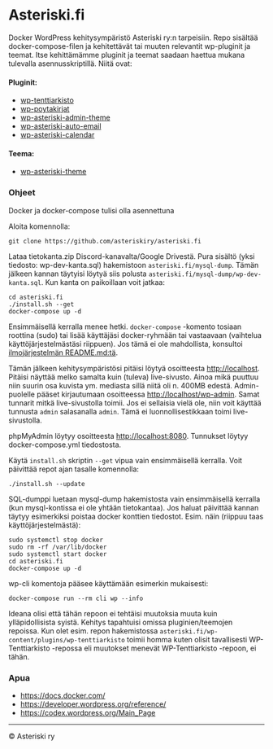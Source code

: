 # Asteriski.fi

Docker WordPress kehitysympäristö Asteriski ry:n tarpeisiin. Repo sisältää docker-compose-filen ja kehitettävät tai muuten relevantit wp-pluginit ja teemat. Itse kehittämämme pluginit ja teemat saadaan haettua mukana tulevalla asennusskriptillä. Niitä ovat:

#### Pluginit:
- [wp-tenttiarkisto](https://github.com/asteriskiry/wp-tenttiarkisto)
- [wp-poytakirjat](https://github.com/asteriskiry/wp-poytakirjat)
- [wp-asteriski-admin-theme](https://github.com/asteriskiry/wp-asteriski-admin-theme)
- [wp-asteriski-auto-email](https://github.com/asteriskiry/wp-asteriski-auto-email)
- [wp-asteriski-calendar](https://github.com/asteriskiry/wp-asteriski-calendar)
#### Teema:
- [wp-asteriski-theme](https://github.com/asteriskiry/wp-asteriski-theme)

### Ohjeet
Docker ja docker-compose tulisi olla asennettuna

Aloita komennolla:
```
git clone https://github.com/asteriskiry/asteriski.fi
```
Lataa tietokanta.zip Discord-kanavalta/Google Drivestä. Pura sisältö (yksi tiedosto: wp-dev-kanta.sql) hakemistoon `asteriski.fi/mysql-dump`. Tämän jälkeen kannan täytyisi löytyä siis polusta `asteriski.fi/mysql-dump/wp-dev-kanta.sql`. Kun kanta on paikoillaan voit jatkaa:
```
cd asteriski.fi
./install.sh --get
docker-compose up -d
```
Ensimmäisellä kerralla menee hetki. `docker-compose` -komento tosiaan roottina (sudo) tai lisää käyttäjäsi docker-ryhmään tai vastaavaan (vaihtelua käyttöjärjestelmästäsi riippuen). Jos tämä ei ole mahdollista, konsultoi [ilmojärjestelmän README.md:tä](https://github.com/asteriskiry/ilmot).

Tämän jälkeen kehitysympäristösi pitäisi löytyä osoitteesta <http://localhost>. Pitäisi näyttää melko samalta kuin (tuleva) live-sivusto. Ainoa mikä puuttuu niin suurin osa kuvista ym. mediasta sillä niitä oli n. 400MB edestä. Admin-puolelle pääset kirjautumaan osoitteessa <http://localhost/wp-admin>. Samat tunnarit mitkä live-sivustolla toimii. Jos ei sellaisia vielä ole, niin voit käyttää tunnusta `admin` salasanalla `admin`. Tämä ei luonnollisestikkaan toimi live-sivustolla.

phpMyAdmin löytyy osoitteesta <http://localhost:8080>. Tunnukset löytyy docker-compose.yml tiedostosta.

Käytä `install.sh` skriptin `--get` vipua vain ensimmäisellä kerralla. Voit päivittää repot ajan tasalle komennolla:
```
./install.sh --update
```
SQL-dumppi luetaan mysql-dump hakemistosta vain ensimmäisellä kerralla (kun mysql-kontissa ei ole yhtään tietokantaa). Jos haluat päivittää kannan täytyy esimerkiksi poistaa docker konttien tiedostot. Esim. näin (riippuu taas käyttöjärjestelmästä):
```
sudo systemctl stop docker
sudo rm -rf /var/lib/docker
sudo systemctl start docker
cd asteriski.fi
docker-compose up -d
```
wp-cli komentoja pääsee käyttämään esimerkin mukaisesti:
```
docker-compose run --rm cli wp --info
```

Ideana olisi että tähän repoon ei tehtäisi muutoksia muuta kuin ylläpidollisista syistä. Kehitys tapahtuisi omissa pluginien/teemojen repoissa. Kun olet esim. repon hakemistossa `asteriski.fi/wp-content/plugins/wp-tenttiarkisto` toimii homma kuten olisit tavallisesti WP-Tenttiarkisto -repossa eli muutokset menevät WP-Tenttiarkisto -repoon, ei tähän.

### Apua
- <https://docs.docker.com/>
- <https://developer.wordpress.org/reference/>
- <https://codex.wordpress.org/Main_Page>

---
© Asteriski ry

